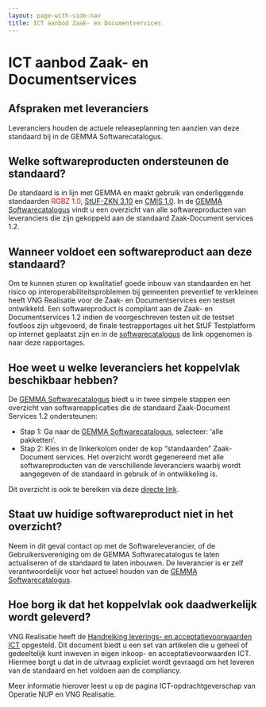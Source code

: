 ```yaml
---
layout: page-with-side-nav
title: ICT aanbod Zaak- en Documentservices
---
```

# ICT aanbod Zaak- en Documentservices

## Afspraken met leveranciers

Leveranciers houden de actuele releaseplanning ten aanzien van deze standaard bij in de GEMMA Softwarecatalogus.

## Welke softwareproducten ondersteunen de standaard?

De standaard is in lijn met GEMMA en maakt gebruik van onderliggende
standaarden <span style="color:red">RGBZ 1.0</span>, [StUF-ZKN 3.10](https://vng-realisatie.github.io/StUF-ZKN/) en [CMIS 1.0](http://docs.oasis-open.org/cmis/CMIS/v1.0/cmis-spec-v1.0.html). In de [GEMMA
Softwarecatalogus](https://www.softwarecatalogus.nl/) vindt u een
overzicht van alle softwareproducten van leveranciers die zijn gekoppeld
aan de standaard Zaak-Document services 1.2.

## Wanneer voldoet een softwareproduct aan deze standaard?

Om te kunnen sturen op kwalitatief goede inbouw van standaarden en het
risico op interoperabiliteitsproblemen bij gemeenten preventief te
verkleinen heeft VNG Realisatie voor de Zaak- en Documentservices een testset
ontwikkeld. Een softwareproduct is compliant aan de Zaak- en
Documentservices 1.2 indien de voorgeschreven testen uit de testset
foutloos zijn uitgevoerd, de finale testrapportages uit het StUF
Testplatform op internet geplaatst zijn en in de
[softwarecatalogus](https://www.softwarecatalogus.nl/GEMMA) de link
opgenomen is naar deze rapportages.

## Hoe weet u welke leveranciers het koppelvlak beschikbaar hebben?

De [GEMMA Softwarecatalogus](https://www.softwarecatalogus.nl/) biedt u
in twee simpele stappen een overzicht van softwareapplicaties die de
standaard Zaak-Document Services 1.2 ondersteunen:

- Stap 1: Ga naar de [GEMMA Softwarecatalogus](https://www.softwarecatalogus.nl/), selecteer: ‘alle
  pakketten’.
- Stap 2: Kies in de linkerkolom onder de kop “standaarden”
  Zaak-Document services. Het overzicht wordt gegenereerd met alle
  softwareproducten van de verschillende leveranciers waarbij wordt
  aangegeven of de standaard in gebruik of in ontwikkeling is.

Dit overzicht is ook te bereiken via deze [directe
link](https://www.softwarecatalogus.nl/pakketten/norm_version/Zaak-%20en%20documentservices%201%252E2).

## Staat uw huidige softwareproduct niet in het overzicht?

Neem in dit geval contact op met de Softwareleverancier, of de
Gebruikersvereniging om de GEMMA Softwarecatalogus te laten actualiseren
of de standaard te laten inbouwen. De leverancier is er zelf
verantwoordelijk voor het actueel houden van de [GEMMA
Softwarecatalogus](https://www.softwarecatalogus.nl/).

## Hoe borg ik dat het koppelvlak ook daadwerkelijk wordt geleverd?

VNG Realisatie heeft de [Handreiking leverings- en acceptatievoorwaarden
ICT](./documenten/130131_Leverings_en_acceptatievoorwaarden_versie_2_Definitief.pdf)
opgesteld. Dit document biedt u een set van artikelen die u geheel of
gedeeltelijk kunt inweven in eigen inkoop- en acceptatievoorwaarden ICT.
Hiermee borgt u dat in de uitvraag expliciet wordt gevraagd om het
leveren van de standaard en het voldoen aan de compliancy.

Meer informatie hierover leest u op de pagina ICT-opdrachtgeverschap van
Operatie NUP en VNG Realisatie.
